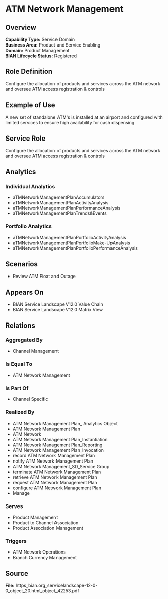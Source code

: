 # ATM Network Management

## Overview
**Capability Type:** Service Domain  
**Business Area:** Product and Service Enabling  
**Domain:** Product Management  
**BIAN Lifecycle Status:** Registered

## Role Definition
Configure the allocation of products and services across the ATM network and oversee ATM access registration & controls

## Example of Use
A new set of standalone ATM's is installed at an airport and configured with limited services to ensure high availability for cash dispensing

## Service Role
Configure the allocation of products and services across the ATM network and oversee ATM access registration & controls

## Analytics

### Individual Analytics
- aTMNetworkManagementPlanAccumulators
- aTMNetworkManagementPlanActivityAnalysis
- aTMNetworkManagementPlanPerformanceAnalysis
- aTMNetworkManagementPlanTrends&Events

### Portfolio Analytics
- aTMNetworkManagementPlanPortfolioActivityAnalysis
- aTMNetworkManagementPlanPortfolioMake-UpAnalysis
- aTMNetworkManagementPlanPortfolioPerformanceAnalysis

## Scenarios
- Review ATM Float and Outage

## Appears On
- BIAN Service Landscape V12.0 Value Chain
- BIAN Service Landscape V12.0 Matrix View

## Relations

### Aggregated By
- Channel Management

### Is Equal To
- ATM Network Management

### Is Part Of
- Channel Specific

### Realized By
- ATM Network Management Plan_ Analytics Object
- ATM Network Management Plan
- ATM Network
- ATM Network Management Plan_Instantiation
- ATM Network Management Plan_Reporting
- ATM Network Management Plan_Invocation
- record ATM Network Management Plan
- notify ATM Network Management Plan
- ATM Network Management_SD_Service Group
- terminate ATM Network Management Plan
- retrieve ATM Network Management Plan
- request ATM Network Management Plan
- configure ATM Network Management Plan
- Manage

### Serves
- Product Management
- Product to Channel Association
- Product Association Management

### Triggers
- ATM Network Operations
- Branch Currency Management

## Source
**File:** https_bian.org_servicelandscape-12-0-0_object_20.html_object_42253.pdf